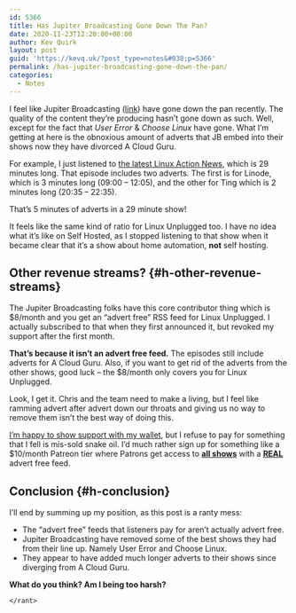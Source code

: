 ```yaml
---
id: 5366
title: Has Jupiter Broadcasting Gone Down The Pan?
date: 2020-11-23T12:20:00+00:00
author: Kev Quirk
layout: post
guid: 'https://kevq.uk/?post_type=notes&#038;p=5366'
permalink: /has-jupiter-broadcasting-gone-down-the-pan/
categories:
  - Notes
---
```

I feel like Jupiter Broadcasting (<a href="https://jupiterbroadcasting.com" target="_blank" rel="noreferrer noopener">link</a>) have gone down the pan recently. The quality of the content they&#8217;re producing hasn&#8217;t gone down as such. Well, except for the fact that _User Error_ & _Choose Linux_ have gone. What I&#8217;m getting at here is the obnoxious amount of adverts that JB embed into their shows now they have divorced A Cloud Guru.

For example, I just listened to <a rel="noreferrer noopener" href="https://www.jupiterbroadcasting.com/143452/linux-action-news-164/" target="_blank">the latest Linux Action News</a>, which is 29 minutes long. That episode includes two adverts. The first is for Linode, which is 3 minutes long (09:00 &#8211; 12:05), and the other for Ting which is 2 minutes long (20:35 &#8211; 22:35).

<p class="has-medium-font-size">
  That&#8217;s 5 minutes of adverts in a 29 minute show!
</p>

It feels like the same kind of ratio for Linux Unplugged too. I have no idea what it&#8217;s like on Self Hosted, as I stopped listening to that show when it became clear that it&#8217;s a show about home automation, **not** self hosting.

## Other revenue streams? {#h-other-revenue-streams}

The Jupiter Broadcasting folks have this core contributor thing which is $8/month and you get an &#8220;advert free&#8221; RSS feed for Linux Unplugged. I actually subscribed to that when they first announced it, but revoked my support after the first month.

**That&#8217;s because it isn&#8217;t an advert free feed.** The episodes still include adverts for A Cloud Guru. Also, if you want to get rid of the adverts from the other shows, good luck &#8211; the $8/month only covers you for Linux Unplugged.

Look, I get it. Chris and the team need to make a living, but I feel like ramming advert after advert down our throats and giving us no way to remove them isn&#8217;t the best way of doing this.

[I&#8217;m happy to show support with my wallet](https://kevq.uk/about/#contributions), but I refuse to pay for something that I fell is mis-sold snake oil. I&#8217;d much rather sign up for something like a $10/month Patreon tier where Patrons get access to **<span style="text-decoration: underline;">all shows</span>** with a **<span style="text-decoration: underline;">REAL</span>** advert free feed.

## Conclusion {#h-conclusion}

I&#8217;ll end by summing up my position, as this post is a ranty mess:

  * The &#8220;advert free&#8221; feeds that listeners pay for aren&#8217;t actually advert free.
  * Jupiter Broadcasting have removed some of the best shows they had from their line up. Namely User Error and Choose Linux.
  * They appear to have added much longer adverts to their shows since diverging from A Cloud Guru.

**What do you think? Am I being too harsh?**

`</rant>`
